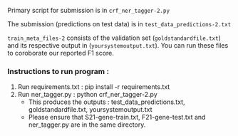 Primary script for submission is in `crf_ner_tagger-2.py`

The submission (predictions on test data) is in `test_data_predictions-2.txt`

`train_meta_files-2` consists of the validation set (`goldstandardfile.txt`) and its respective output in (`yoursystemoutput.txt`). You can run these files to coroborate our reported F1 score.

### Instructions to run program :

1. Run requirements.txt : pip install -r requirements.txt
2. Run ner_tagger.py : python crf_ner_tagger-2.py
   - This produces the outputs : test_data_predictions.txt, goldstandardfile.txt, yoursystemoutput.txt
   - Please ensure that S21-gene-train.txt, F21-gene-test.txt and ner_tagger.py are in the same directory.
